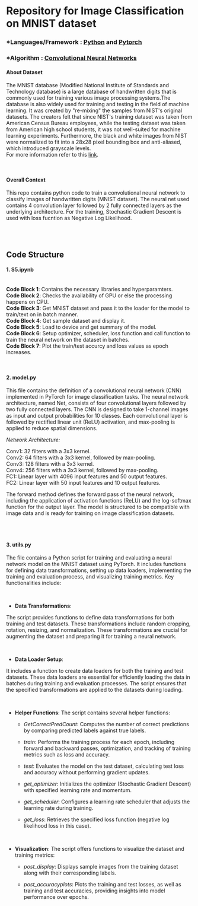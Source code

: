 # Repository for Image Classification on MNIST dataset

### *Languages/Framework : [Python](https://www.python.org/) and [Pytorch](https://pytorch.org/)

### *Algorithm : [Convolutional Neural Networks](https://en.wikipedia.org/wiki/Convolutional_neural_network)

#### About Dataset

The MNIST database (Modified National Institute of Standards and Technology database) is a large database of handwritten digits that is commonly used for training various image processing systems.The database is also widely used for training and testing in the field of machine learning. It was created by "re-mixing" the samples from NIST's original datasets. The creators felt that since NIST's training dataset was taken from American Census Bureau employees, while the testing dataset was taken from American high school students, it was not well-suited for machine learning experiments. Furthermore, the black and white images from NIST were normalized to fit into a 28x28 pixel bounding box and anti-aliased, which introduced grayscale levels.<br>
For more information refer to this [link](https://en.wikipedia.org/wiki/MNIST_database).

<br>

#### Overall Context

This repo contains python code to train a convolutional neural network to classify images of handwritten digits (MNIST dataset). The neural net used contains 4 convolution layer followed by 2 fully connected layers as the underlying architecture. For the training, Stochastic Gradient Descent is used with loss fucntion as Negative Log Likelihood.  

<br>
<br>

## Code Structure

####  1. **S5.ipynb**
<br>**Code Block 1**: Contains the necessary libraries and hyperparamters.
<br>**Code Block 2**: Checks the availability of GPU or else the processing happens on CPU.
<br>**Code Block 3**: Get MNIST dataset and pass it to the loader for the model to train/text on in batch manner.
<br>**Code Block 4**: Get sample dataset and display it.
<br>**Code Block 5**: Load to device and get summary of the model.
<br>**Code Block 6**: Setup optimizer, scheduler, loss function and call function to train the neural network on the dataset in batches.
<br>**Code Block 7**: Plot the train/test accurcy and loss values as epoch increases.

<br>

#### 2. **model.py** 
This file contains the definition of a convolutional neural network (CNN) implemented in PyTorch for image classification tasks. The neural network architecture, named Net, consists of four convolutional layers followed by two fully connected layers. The CNN is designed to take 1-channel images as input and output probabilities for 10 classes. Each convolutional layer is followed by rectified linear unit (ReLU) activation, and max-pooling is applied to reduce spatial dimensions.

*Network Architecture:*<br>

Conv1: 32 filters with a 3x3 kernel.<br>
Conv2: 64 filters with a 3x3 kernel, followed by max-pooling.<br>
Conv3: 128 filters with a 3x3 kernel.<br>
Conv4: 256 filters with a 3x3 kernel, followed by max-pooling.<br>
FC1: Linear layer with 4096 input features and 50 output features.<br>
FC2: Linear layer with 50 input features and 10 output features.<br>

The forward method defines the forward pass of the neural network, including the application of activation functions (ReLU) and the log-softmax function for the output layer. The model is structured to be compatible with image data and is ready for training on image classification datasets.

<br>
<br>

#### 3. **utils.py** 
The file contains a Python script for training and evaluating a neural network model on the MNIST dataset using PyTorch. It includes functions for defining data transformations, setting up data loaders, implementing the training and evaluation process, and visualizing training metrics. Key functionalities include:

<br>

- **Data Transformations**:

The script provides functions to define data transformations for both training and test datasets. These transformations include random cropping, rotation, resizing, and normalization. These transformations are crucial for augmenting the dataset and preparing it for training a neural network.

<br>

- **Data Loader Setup**:

It includes a function to create data loaders for both the training and test datasets. These data loaders are essential for efficiently loading the data in batches during training and evaluation processes. The script ensures that the specified transformations are applied to the datasets during loading.


<br>

- **Helper Functions**:
The script contains several helper functions:<br>

    - *GetCorrectPredCount*: Computes the number of correct predictions by comparing predicted labels against true labels.<br>

    - *train*: Performs the training process for each epoch, including forward and backward passes, optimization, and tracking of training metrics such as loss and accuracy.<br>

    - *test*: Evaluates the model on the test dataset, calculating test loss and accuracy without performing gradient updates.<br>

    - *get_optimizer*: Initializes the optimizer (Stochastic Gradient Descent) with specified learning rate and momentum.<br>

    - *get_scheduler*: Configures a learning rate scheduler that adjusts the learning rate during training.<br>

    - *get_loss*: Retrieves the specified loss function (negative log likelihood loss in this case).<br>


<br>

- **Visualization**:
The script offers functions to visualize the dataset and training metrics:<br>

    - *post_display*: Displays sample images from the training dataset along with their corresponding labels.<br>

    - *post_accuracyplots*: Plots the training and test losses, as well as training and test accuracies, providing insights into model performance over epochs.<br>

